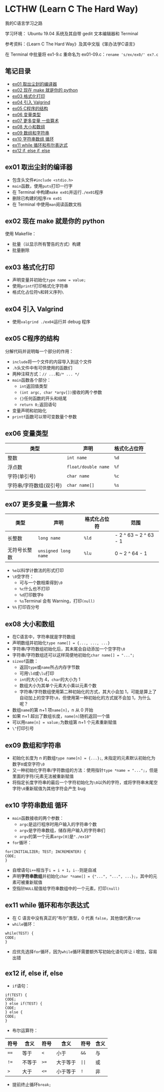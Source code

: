 # LCTHW (Learn C The Hard Way)

我的C语言学习之路

学习环境： Ubuntu 19.04 系统及其自带 gedit 文本编辑器和 Terminal

参考资料：《Learn C The Hard Way》及其中文版《笨办法学C语言》

在 Terminal 中批量将 ex1-9.c 重命名为 ex01-09.c：`rename 's/ex/ex0/' ex?.c`

## 笔记目录

- [ex01 取出尘封的编译器](#ex01-取出尘封的编译器)
- [ex02 现在 make 就是你的 python](#ex02-现在-make-就是你的-python)
- [ex03 格式化打印](#ex03-格式化打印)
- [ex04 引入 Valgrind](#ex04-引入-Valgrind)
- [ex05 C程序的结构](#ex05-C程序的结构)
- [ex06 变量类型](#ex06-变量类型)
- [ex07 更多变量 一些算术](#ex07-更多变量-一些算术)
- [ex08 大小和数组](#ex08-大小和数组)
- [ex09 数组和字符串](#ex09-数组和字符串)
- [ex10 字符串数组 循环](#ex10-字符串数组-循环)
- [ex11 while 循环和布尔表达式](#ex11-while-循环和布尔表达式)
- [ex12 if, else if, else](#ex12-if,-else-if,-else)

## ex01 取出尘封的编译器

- 包含头文件`#include <stdio.h>`
- `main`函数，使用`puts`打印一行字
- 在 Terminal 中构建`make ex01`并运行`./ex01`程序
- 删除已构建的程序`rm ex01`
- 在 Terminal 中使用`man`阅读函数文档

## ex02 现在 make 就是你的 python

使用 Makefile：
- 批量（以显示所有警告的方式）构建
- 批量删除

## ex03 格式化打印

- 声明变量并初始化`type name = value;`
- 使用`printf`打印格式化字符串
- 格式化占位符`%`和转义序列`\`

## ex04 引入 Valgrind

- 使用`valgrind ./ex04`运行并 debug 程序

## ex05 C程序的结构

分解代码并说明每一个部分的作用：
- `include`将一个文件的内容导入到这个文件
- `.h`头文件中有可供使用的函数们
- 两种注释方式：`// ...`和`/* ... */`
- `main`函数各个部分：
	- `int`返回值类型
	- `(int argc, char *argv[])`接收的两个参数
	- `{}`任何函数的开头和结尾
	- `return 0;`返回语句
- 变量声明和初始化
- `printf`函数可以带可变数量个参数

## ex06 变量类型

| 类型 | 声明 | 格式化占位符 |
| --- | --- | --- |
| 整数 | `int name` | `%d` |
| 浮点数 | `float/double name` | `%f` |
| 字符(单引号) | `char name` | `%c` |
| 字符串/字符数组(双引号) | `char name[]` | `%s` |

## ex07 更多变量 一些算术

| 类型 | 声明 | 格式化占位符 | 范围 |
| --- | --- | --- | --- |
| 长整数 | `long name` | `%ld` | - 2 ^ 63 ~ 2 ^ 63 - 1 |
| 无符号长整数 | `unsigned long name` | `%lu` | 0 ~ 2 ^ 64 - 1 |

- `%e`以科学计数法的形式打印
- `\0`空字符：
	- 可与一个数相乘得到`\0`
	- `%c`什么也不打印
	- `%d`打印数字`0`
	- `%s`Terminal 会有 Warning，打印`(null)`
- `%%` 打印百分号

## ex08 大小和数组

- 在C语言中，字符串就是字符数组
- 声明数组并初始化`type name[] = {..., ..., ...}`
- 字符串/字符数组初始化后，其末尾会自动添加一个空字符`\0`
- 字符串/字符数组还可以这样简便地初始化`char name[] = "...";`
- `sizeof`函数：
	- 返回`type`或`name`所占内存字节数
	- 可用`\ld`或`\lu`打印
	- `int`的大小为 4，`char`的大小为 1
	- 数组大小为其单个元素大小乘以元素个数
	- 字符串/字符数组使用第二种初始化的方式，其大小会加 1，可能是算上了自动加上的空字符`\0`，但使用第一种初始化的方式就不会加 1，为什么呢？
- 数组`name`的第 n+1 项`name[n]`，n 从 0 开始
- 如果 n+1 超出了数组长度，`name[n]`随机返回一个值
- 可以用`name[n] = value;`为数组第 n+1 个元素重新赋值
- `\"`打印引号

## ex09 数组和字符串

- 初始化长度为 n 的数组`type name[n] = {...};`, 未指定的元素默认初始化为数字`0`或空字符`\0`
- 又一种初始化字符串/字符数组的方法：使用指针`type *name = "...";`，但是里面的字符/元素无法被重新赋值
- 将指定长度字符串的最后一个字符初始化为`\0`以外的字符，或将字符串末尾空字符`\0`重新赋值为其他字符会产生 bug

## ex10 字符串数组 循环

- `main`函数接收的两个参数：
	- `argc`是运行程序时用户输入的字符串个数
	- `argv`是字符串数组，储存用户输入的字符串们
	- `argv`的第一个元素`argv[0]`是`"./ex10"`
- `for`循环：
```
for(INITIALIZER; TEST; INCREMENTER) {
CODE;
}
```
- 自增语句`i++`相当于`i = i + 1`，`i--`则是自减
- 声明**字符串数组**并初始化`char *name[] = {"...", "...", ...};`，其中的元素可被重新赋值
- 空指针`NULL`赋值给字符串数组中的一个元素，打印`(null)`

## ex11 while 循环和布尔表达式

- 在 C 语言中没有真正的“布尔”类型，0 代表 `false`，其他值代表`true`
- `while`循环：
```
while(TEST) {
CODE;
}
```
- 应优先选择`for`循环，因为`while`循环需要额外写初始化语句并让 i 增加，容易出错

## ex12 if, else if, else

- `if`语句：
```
if(TEST) {
CODE;
} else if(TEST) {
CODE;
} else {
CODE;
}
```
- 布尔运算符：

| 符号 | 含义 | 符号 | 含义 | 符号 | 含义 |
| --- | --- | --- | --- | --- | --- |
| `==` | 等于 | `<` | 小于 | `&&` | 与 |
| `!=` | 不等于 | `>=` | 大于等于 | `\|\|` | 或 |
| `>` | 大于 | `<=` | 小于等于 | `!` | 非 |

- 提前终止循环`break;`
